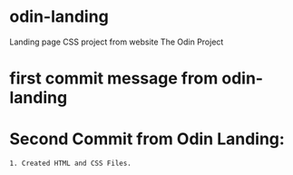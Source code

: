 # odin-landing

Landing page CSS project from website The Odin Project

# first commit message from odin-landing

# Second Commit from Odin Landing:

    1. Created HTML and CSS Files.
